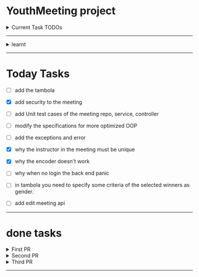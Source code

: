 # YouthMeeting project
<details>
<summary>Current Task TODOs</summary>

- CRUD of meeting
- Add attendance
- meeting filtering
- getting attendance 
- tambola

</details>

---
<details>
<summary>learnt</summary>

- filtering with specification form the DB
- Basic Auth 
- mappers using MapStruct
- DataBase migration with flyway
- clean code with sonarLint
- resource Bundle
</details>

---
# Today Tasks
- [ ] add the tambola
- [x] add security to the meeting
- [ ] add Unit test cases of the meeting repo, service, controller
- [ ] modify the specifications for more optimized OOP
- [ ] add the exceptions and error 
- [x] why the instructor in the meeting must be unique
- [x] why the encoder doesn't work
- [ ] why when no login the back end panic
- [ ] in tambola you need to specify some criteria of the selected winners as gender.
- [ ] add edit meeting api
  
  
----
# done tasks
<details>
<summary>First PR</summary>

- finish the first PR
  - [x] change the IDs to Long
  - [x] change the uni level to String
  - [x] use flyway
  - [x] add DB migration (ddl sql statements)
  - [x] use sonarLint
  - [x] remove the test files and use the updated one
  - [x] solve bug with filtering with name part
  - [x] remove unnecessary lists of the entities
  - [x] modify the packages
  - [x] unify the name attribute across all the entities
  - [x] optimize mapping the lists by using mapstruct interface instead of my implementation
  - [x] make pagination super class of filterDTO class
  - [x] remove unnecessary DTOs like areaDTO and familyLightDTO
  - [x] make all DTOs extends from the LightDTO
  - [x] change the name of intermediateYouthDto
  - [x] unify  the return type just return ID or return boolean
  - [x] remove the `@context` of the mappers
  - [x] make sure to unify the logic across entities
  - [x] use private in all DTOs
  - [x] change the inheritance of the person
  - [x] add gender to youth, youthDto, mapper, filterDTO, specification
  - [x] add an exception handler for catching the exception to enum
  - [x] exceptions
  - [x] add tests of the gender and its exceptions and filter
  - [x] messages
  - [x] simplify the names of mappers methods
  - [x] sonarlint
  - [x] rename the end points
  - [x] pagination constrains
  - [x] merge with swagger branch
  - [x] finish the pull request and squash and merge to the develop branch
</details>
<details>
<summary>Second PR</summary>
</details>
<details>
<summary>Third PR</summary>

- [x] add all needed end points
- [x] add all needed entities, dtos, mappers, services, ...
</details>

---


